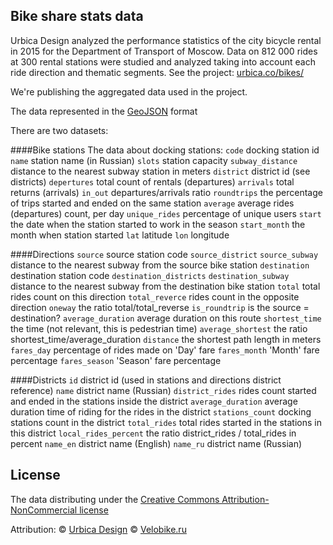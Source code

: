 ## Bike share stats data
Urbica Design analyzed the performance statistics of the city bicycle rental in 2015 for the Department of Transport of Moscow. Data on 812 000 rides at 300 rental stations were studied and analyzed taking into account each ride direction and thematic segments. See the project: [urbica.co/bikes/](http://urbica.co/bikes/)

We're publishing the aggregated data used in the project. 

The data represented in the [GeoJSON](http://geojson.org/) format

There are two datasets:

####Bike stations
The data about docking stations:
`code` docking station id
`name` station name (in Russian)
`slots` station capacity
`subway_distance` distance to the nearest subway station in meters
`district` district id (see districts)
`depertures` total count of rentals (departures) 
`arrivals` total returns (arrivals)
`in_out` departures/arrivals ratio
`roundtrips` the percentage of trips started and ended on the same station
`average` average rides (departures) count, per day
`unique_rides` percentage of unique users
`start` the date when the station started to work in the season
`start_month` the month when station started
`lat` latitude
`lon` longitude


####Directions
`source` source station code
`source_district`
`source_subway` distance to the nearest subway from the source bike station
`destination` destination station code
`destination_districts` 
`destination_subway` distance to the nearest subway from the destination bike station
`total` total rides count on this direction
`total_reverce` rides count in the opposite direction
`oneway` the ratio total/total_reverse
`is_roundtrip` is the source = destination? 
`average_duration` average duration on this route
`shortest_time` the time (not relevant, this is pedestrian time)
`average_shortest` the ratio shortest_time/average_duration
`distance` the shortest path length in meters
`fares_day` percentage of rides made on 'Day' fare
`fares_month` 'Month' fare percentage
`fares_season` 'Season' fare percentage

####Districts
`id` district id (used in stations and directions district reference)
`name` district name (Russian)
`district_rides` rides count started and ended in the stations inside the district
`average_duration` average duration time of riding for the rides in the district
`stations_count` docking stations count in the district
`total_rides` total rides started in the stations in this district
`local_rides_percent` the ratio district_rides / total_rides in percent
`name_en` district name (English)
`name_ru` district name (Russian)

## License

The data distributing under the [Creative Commons Attribution-NonCommercial license](http://creativecommons.org/licenses/by-nc/4.0/)

Attribution: 
© [Urbica Design](http://urbica.co/)
© [Velobike.ru](Urbica)


